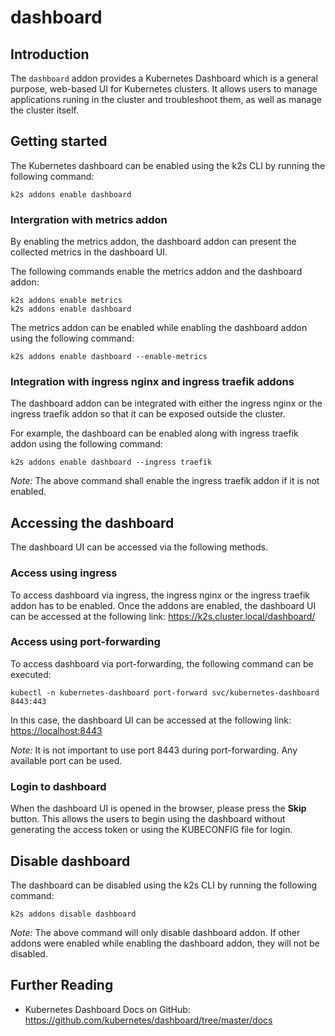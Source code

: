 <!--
SPDX-FileCopyrightText: © 2023 Siemens Healthcare GmbH

SPDX-License-Identifier: MIT
-->

# dashboard

## Introduction

The `dashboard` addon provides a Kubernetes Dashboard which is a general purpose, web-based UI for Kubernetes clusters. It allows users to manage applications runing in the cluster and troubleshoot them, as well as manage the cluster itself.

## Getting started

The Kubernetes dashboard can be enabled using the k2s CLI by running the following command:

```
k2s addons enable dashboard
```

### Intergration with metrics addon

By enabling the metrics addon, the dashboard addon can present the collected metrics in the dashboard UI.

The following commands enable the metrics addon and the dashboard addon:

```
k2s addons enable metrics
k2s addons enable dashboard
```

The metrics addon can be enabled while enabling the dashboard addon using the following command:

```
k2s addons enable dashboard --enable-metrics
```

### Integration with ingress nginx and ingress traefik addons

The dashboard addon can be integrated with either the ingress nginx or the ingress traefik addon so that it can be exposed outside the cluster.

For example, the dashboard can be enabled along with ingress traefik addon using the following command:

```
k2s addons enable dashboard --ingress traefik
```

_Note:_ The above command shall enable the ingress traefik addon if it is not enabled.

## Accessing the dashboard

The dashboard UI can be accessed via the following methods.

### Access using ingress

To access dashboard via ingress, the ingress nginx or the ingress traefik addon has to be enabled.
Once the addons are enabled, the dashboard UI can be accessed at the following link:
<https://k2s.cluster.local/dashboard/>

### Access using port-forwarding

To access dashboard via port-forwarding, the following command can be executed:

```
kubectl -n kubernetes-dashboard port-forward svc/kubernetes-dashboard 8443:443
```

In this case, the dashboard UI can be accessed at the following link: <https://localhost:8443>

_Note:_ It is not important to use port 8443 during port-forwarding. Any available port can be used.

### Login to dashboard

When the dashboard UI is opened in the browser, please press the **Skip** button. This allows the users to begin using the dashboard without generating the access token or using the KUBECONFIG file for login.

## Disable dashboard

The dashboard can be disabled using the k2s CLI by running the following command:

```
k2s addons disable dashboard
```

_Note:_ The above command will only disable dashboard addon. If other addons were enabled while enabling the dashboard addon, they will not be disabled.

## Further Reading

- Kubernetes Dashboard Docs on GitHub: <https://github.com/kubernetes/dashboard/tree/master/docs>
